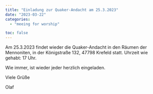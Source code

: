 ```yaml
---
title: "Einladung zur Quaker-Andacht am 25.3.2023"
date: "2023-03-22"
categories:
  - "meeing for worship"

toc: false
---
```


Am 25.3.2023 findet wieder die Quaker-Andacht in
den Räumen der Mennoniten, in der Königstraße 132,
47798 Krefeld statt. Uhrzeit wie gehabt: 17 Uhr.

Wie immer, ist wieder jeder herzlich eingeladen.

Viele Grüße

Olaf